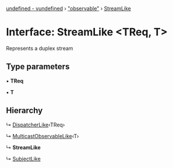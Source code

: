 [undefined - vundefined](../README.md) › ["observable"](../modules/_observable_.md) › [StreamLike](_observable_.streamlike.md)

# Interface: StreamLike <**TReq, T**>

Represents a duplex stream

## Type parameters

▪ **TReq**

▪ **T**

## Hierarchy

  ↳ [DispatcherLike](_observable_.dispatcherlike.md)‹TReq›

  ↳ [MulticastObservableLike](_observable_.multicastobservablelike.md)‹T›

  ↳ **StreamLike**

  ↳ [SubjectLike](_observable_.subjectlike.md)
